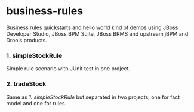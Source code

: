 # business-rules
Business rules quickstarts and hello world kind of demos using JBoss Developer Studio, JBoss BPM Suite, JBoss BRMS and upstream jBPM and Drools products.

### 1. simpleStockRule

Simple rule scenario with JUnit test in one project.

### 2. tradeStock

Same as *1. simpleStockRule* but separated in two projects, one for fact model and one for rules.
